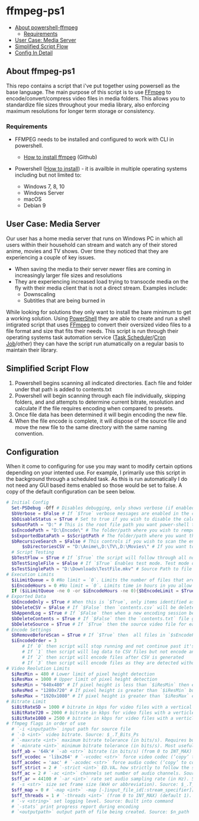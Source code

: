 
# ffmpeg-ps1

- [About powershell-ffmpeg](#about-ffmpeg-ps1)
  - [Requirements](#requirements)
- [User Case: Media Server](#user-case-media-server)
- [Simplified Script Flow](#simplified-script-flow)
- [Config In Detail](#configuration)

## About ffmpeg-ps1

This repo contains a script that i've put together using powersell as the base language. The main purpose of this script is to use [FFmpeg](https://ffmpeg.org/) to encode/convert/compress video files in media folders. This allows you to standardize file sizes throughout your media library, also enforcing maximum resolutions for longer term storage or consistency.

### Requirements

- FFMPEG needs to be installed and configured to work with CLI in powershell.

  - [How to install ffmpeg](https://gist.github.com/barbietunnie/47a3de3de3274956617ce092a3bc03a1) (Github)

- Powershell ([How to install](https://learn.microsoft.com/en-us/powershell/scripting/install/installing-powershell?view=powershell-7.3)) - it is availble in multiple operating systems including but not limited to:
  - Windows 7, 8, 10
  - Windows Server
  - macOS
  - Debian 9

## User Case: Media Server

Our user has a home media server that runs on Windows PC in which all users within their household can stream and watch any of their stored anime, movies and TV shows. Over time they noticed that they are experiencing a couple of key issues.

- When saving the media to their server newer files are coming in increasingly larger file sizes and resolutions
- They are experiencing increased load trying to transocde media on the fly with their media client that is not a direct stream. Examples include:
  - Downscaling
  - Subtitles that are being burned in
  
 While looking for solutions they only want to install the bare minimum to get a working solution. Using [PowerShell](https://learn.microsoft.com/en-us/powershell/scripting/overview?view=powershell-7.3) they are able to create and run a shell intigrated script that uses [FFmpeg](https://ffmpeg.org/about.html) to convert their oversized video files to a file format and size that fits their needs. This script is run through their operating systems task automation service ([Task Scheduler](https://learn.microsoft.com/en-us/windows/win32/taskschd/task-scheduler-start-page)/[Cron Job](https://en.wikipedia.org/wiki/Cron)/other) they can have the script run atumatically on a regular basis to maintain their library.

## Simplified Script Flow

1. Powershell begins scanning all indicated directories. Each file and folder under that path is added to contents.txt
1. Powershell will begin scanning through each file individually, skipping folders, and and attempts to determine current bitrate, resolution and calculate if the file requires encoding when compared to presets.
1. Once file data has been determined it will begin encoding the new file.
1. When the file encode is complete, it will dispose of the source file and move the new file to the same directory with the same naming convention.

## Configuration

When it come to configuring for use you may want to modify certain options depending on your intented use. For example, I primarily use this script in the background through a scheduled task. As this is run automatically I do not need any GUI based items enabled so those would be set to false. A copy of the default configuration can be seen below.

```powershell
# Initial Config
  Set-PSDebug -Off # Disables debugging, only shows verbose (if enabled) and running commands
  $bVerbose = $False # If `$True` verbose messages are enabled in the console while script is running.
  $bDisableStatus = $True # Set to true if you wish to disable the calculating and displaying of status/progress bars in the script (can increase performance)
  $sRootPath = "D:" # This is the root file path you want power-shell to begin scanning for media if you are wanting to scan all child items of this directory. *This becomes very important if you have `$bRecursiveSearch` set to `$False`*.
  $sEncodePath = "D:\Encode\" # The folder/path where you wish to remporarely store encodes while they are being processed. *It is recommended to use a different location from any other files.*
  $sExportedDataPath = $sScriptPath # The folder/path where you want the exported files to be generated. 'Exported files' does not include encodes.
  $bRecursiveSearch = $False # This controls if you wish to scan the entire root folder specified in `$sRootPath` for content. If `$True`, all files, folders and subfolders will be subject to at least a scan attempt. If `$False`, only the folders indicated in `$sDirectoriesCSV` will be subject to a recursive scan.
      $sDirectoriesCSV = "D:\Anime\,D:\TV\,D:\Movies\" # If you want to only have power-shell scan specific folders for media, you can indicate all paths in this variable using CSV style formatting.
  # Script Testing
  $bTestFlow = $True # If `$True` the script will follow through all normal steps without actually encoding, moving, or deleting video files
  $bTestSingleFile = $False # If `$True` Enables test mode. Test mode only scans and encodes a single source path defined in `$sTestSinglePath`. Destination file is saved to your `$sExportedDataPath`.
  $sTestSinglePath = "D:\Downloads\TestFile.mkv" # Source Path to file you want to test the script on.
# Execution Limits
  $iLimitQueue = 0 #No limit = `0`. Limits the number of files that are encoded per execution. Once this number has been reached it will stop. It can be stopped early if also used in conjunction with `$iEncodeHours`.
  $iEncodeHours = 0 #No limit = `0`. Limits time in hours in you allow a single script execution to run. End time will be obtained before scanning starts. It will then check that the time has not been exceeded before each encode begins.
  If ($iLimitQueue -ne 0 -or $iEncodeHours -ne 0){$bEncodeLimit = $True}Else{$bEncodeLimit = $False} # If either of the limit controllers contain values above 0, then this is marked as `$True`
# Exported Data
  $bEncodeOnly = $True # When this is `$True`, only items identified as "needing encode" as per the `Detect Medtadata > Video Metadata > Check if encoding needed` section. If `$False` then all items will be added to the CSV regardless if encoding will take place for the file or not. *This does not change whether or not the file **will** be encoded, only if it is logged in the generated CSV file*
  $bDeleteCSV = $False # If `$False` then `contents.csv` will be deleted after the script is finished. If `$True` then `contents.csv` will **not** be deleted after the script is finished. Instead the next time it runs it will be written over.
  $bAppendLog = $True # If `$False` then when a new encoding session begins, the contents of `encode.log` are cleared. If `$True` then the contents of said text file will append until cleared manually.
  $bDeleteContents = $True # If `$False` then the `contents.txt` file generated at scanning will not be deleted after `contents.csv` is created. If `$True` then `contents.txt` will be deleted after `contents.csv` is created.
  $bDeleteSource = $True # If `$True` then the source video file for each encode will be deleted entirely after encode is complete. If `$False` then the source video file is moved to `$sEncodePath\old`
# Encode Settings
  $bRemoveBeforeScan = $True # If `$True` then  all files in `$sEncodePath` are deleted prior to initiated a scan for media
  $iEncodeOrder = 3
      # If `0` then script will stop running and not continue past it's current step
      # If `1` then script will log data to CSV files but not encode any files
      # If `2` then script will encode files after CSV is generated
      # If `3` then script will encode files as they are detected without adding them to a CSV file
# Video Reolution Limits
  $iResMin = 480 # Lower limit of pixel height detection
  $iResMax = 1000 # Upper limit of pixel height detection
  $sResMin = "640x480" # If pixel height is less than `$iResMin` then encode at this quality
  $sResMed = "1280x720" # If pixel height is greater than `$iResMin` but less than `$iResMax` encode at this quality
  $sResMax = "1920x1080" # If pixel height is greater than `$iResMax` encode at this quality
# Bitrate Limit
  $iBitRateSD = 1000 # bitrate in kbps for video files with a vertical pixel count < 480
  $iBitRate720 = 2000 # bitrate in kbps for video files with a verticle pixel count > 480 and a pixel count < 1000
  $iBitRate1080 = 2500 # bitrate in kbps for video files with a verticle pixel count > 1000
# ffmpeg flags in order of use
  # `-i <inputpath>` input path for source file 
  # `-b <int>` video bitrate. Source: $_.T_Bits_Ps
  # `-maxrate <int>` maximum bitrate tolerance (in bits/s). Requires bufsize to be set. (from INT_MIN to INT_MAX) (default 0). Source: $_.T_Bits_Ps
  # `-minrate <int>` minimum bitrate tolerance (in bits/s). Most useful in setting up a CBR encode. It is of little use otherwise. (from INT_MIN to INT_MAX) (default 0). Source: $_.T_Bits_Ps
  $sff_ab = '64k'# `-ab <str>` bitrate (in bits/s) (from 0 to INT_MAX) (default 128000). Source: User defined
  $sff_vcodec = 'libx264' # `-vcodec <str>` force video codec (‘copy’ to copy stream). Source: User defined
  $sff_acodec = 'aac' # `-acodec <str>` force audio codec (‘copy’ to copy stream). Source: User defined
  $sff_strict = 2 # `-strict <int>` ED.VA… how strictly to follow the standards (from INT_MIN to INT_MAX) (default 0). Source: User defined
  $sff_ac = 2 # `-ac <int>` channels set number of audio channels. Source: User defined
  $sff_ar = 44100 # `-ar <int>` rate set audio sampling rate (in Hz). Source: User defined
  # `-s <str>` size set frame size (WxH or abbreviation). Source: $_.T_height 
  $sff_map = 0 # `-map <int>` -map [-]input_file_id[:stream_specifier][,sync_file_id[:stream_s set input stream mapping. Source: User defined
  $sff_threads = 1 # `-threads <int>` (from 0 to INT_MAX) (default 1). Source: User Defined
  # `-v <string>` set logging level. Source: Built into command
  # `-stats` print progress report during encoding
  # `<outputpath>` output path of file being created. Source: $n_path
```

